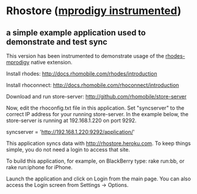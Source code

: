 # Rhostore ([mprodigy instrumented](https://github.com/B2MSolutions/rhodes-mprodigy))
## a simple example application used to demonstrate and test sync

This version has been instrumented to demonstrate usage of the [rhodes-mprodigy](https://github.com/B2MSolutions/rhodes-mprodigy) native extension.

Install rhodes: http://docs.rhomobile.com/rhodes/introduction

Install rhoconnect: http://docs.rhomobile.com/rhoconnect/introduction

Download and run store-server: http://github.com/rhomobile/store-server

Now, edit the rhoconfig.txt file in this application. Set "syncserver" to the correct IP address for your running store-server. In the example below, the store-server is running at 192.168.1.220 on port 9292.

syncserver = 'http://192.168.1.220:9292/application/'

This application syncs data with http://rhostore.heroku.com. To keep things simple, you do not need a login to access that site. 

To build this application, for example, on BlackBerry type: rake run:bb, or rake run:iphone for iPhone.

Launch the application and click on Login from the main page. You can also access the Login screen from Settings -> Options.

